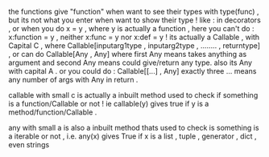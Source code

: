 the functions give "function" when want to see their types with type(func) , but its not what you enter when want to show their type ! like : in decorators , or when you do x = y , where y is actually a function , here you can't do :
x:function = y , neither x:func = y nor x:def = y ! 
its actually a Callable , with Capital C , where Callable[inputarg1type , inputarg2type , ........ , returntype] , or can do Callable[Any , Any] where first Any means takes anything as argument and second Any means could give/return any type. also its Any with capital A .
or you could do : Callable[[...] , Any] exactly three ... means any number of args with Any in return . 

callable with small c is actually a inbuilt method used to check if something is a function/Callable or not ! ie callable(y) gives true if y is a method/function/Callable .

any with small a is also a inbuilt method thats used to check is something is a iterable or not , i.e.  any(x) gives True if x is a list , tuple , generator , dict , even strings 
